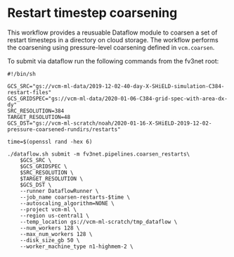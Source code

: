 Restart timestep coarsening
===========================

This workflow provides a reusuable Dataflow module to coarsen a set of restart
timesteps in a directory on cloud storage.  The workflow performs the coarsening
using pressure-level coarsening defined in `vcm.coarsen`.

To submit via dataflow run the following commands from the fv3net root:

```
#!/bin/sh

GCS_SRC="gs://vcm-ml-data/2019-12-02-40-day-X-SHiELD-simulation-C384-restart-files"
GCS_GRIDSPEC="gs://vcm-ml-data/2020-01-06-C384-grid-spec-with-area-dx-dy"
SRC_RESOLUTION=384
TARGET_RESOLUTION=48
GCS_DST="gs://vcm-ml-scratch/noah/2020-01-16-X-SHiELD-2019-12-02-pressure-coarsened-rundirs/restarts"

time=$(openssl rand -hex 6)

./dataflow.sh submit -m fv3net.pipelines.coarsen_restarts\
    $GCS_SRC \
    $GCS_GRIDSPEC \
    $SRC_RESOLUTION \
    $TARGET_RESOLUTION \
    $GCS_DST \
    --runner DataflowRunner \
    --job_name coarsen-restarts-$time \
    --autoscaling_algorithm=NONE \
    --project vcm-ml \
    --region us-central1 \
    --temp_location gs://vcm-ml-scratch/tmp_dataflow \
    --num_workers 128 \
    --max_num_workers 128 \
    --disk_size_gb 50 \
    --worker_machine_type n1-highmem-2 \
```
